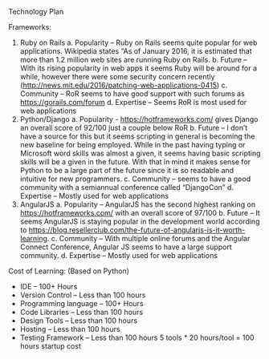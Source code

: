 Technology Plan

Frameworks:

1.	Ruby on Rails
a.	Popularity – Ruby on Rails seems quite popular for web applications. Wikipedia states “As of January 2016, it is estimated that more than 1.2 million web sites are running Ruby on Rails.
b.	Future – With its rising popularity in web apps it seems Ruby will be around for a while, however there were some security concern recently (http://news.mit.edu/2016/patching-web-applications-0415)
c.	Community – RoR seems to have good support with such forums as https://gorails.com/forum
d.	Expertise – Seems RoR is most used for web applications
2.	Python/Django
a.	Popularity - https://hotframeworks.com/ gives Django an overall score of 92/100 just a couple below RoR
b.	Future – I don’t have a source for this but it seems scripting in general is becoming the new baseline for being employed. While in the past having typing or Microsoft word skills was almost a given, it seems having basic scripting skills will be a given in the future. With that in mind it makes sense for Python to be a large part of the future since it is so readable and intuitive for new programmers.
c.	Community – seems to have a good community with a semiannual conference called “DjangoCon”
d.	Expertise – Mostly used for web applications
3.	AngularJS
a.	Popularity – AngularJS has the second highest ranking on https://hotframeworks.com/ with an overall score of 97/100
b.	Future – It seems AngularJS is staying popular in the development world according to https://blog.resellerclub.com/the-future-of-angularjs-is-it-worth-learning.
c.	Community – With multiple online forums and the Angular Connect Conference, Angular JS seems to have a large support community.
d.	Expertise – Mostly used for web applications





Cost of Learning:
(Based on Python)
*	IDE – 100+ Hours
*	Version Control – Less than 100 hours
*	Programming language – 100+ Hours
*	Code Libraries – Less than 100 hours
*	Design Tools – Less than 100 hours
*	Hosting – Less than 100 hours
*	Testing Framework – Less than 100 hours
5 tools * 20 hours/tool = 100 hours startup cost

